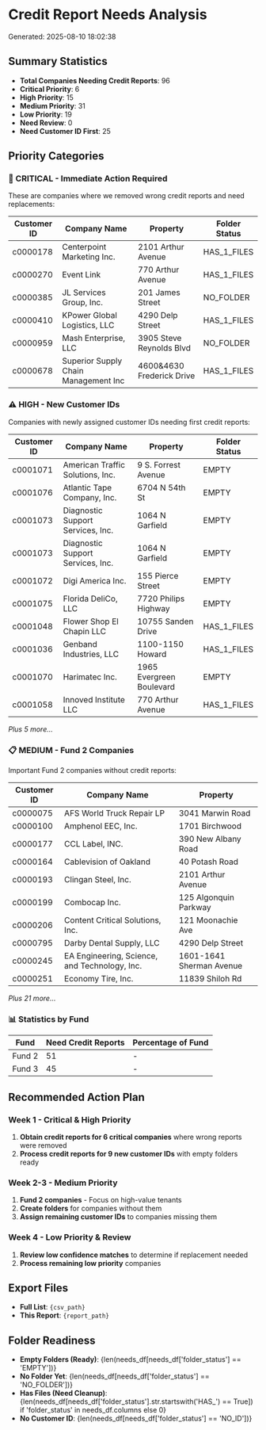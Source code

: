 # Credit Report Needs Analysis
Generated: 2025-08-10 18:02:38

## Summary Statistics

- **Total Companies Needing Credit Reports**: 96
- **Critical Priority**: 6
- **High Priority**: 15
- **Medium Priority**: 31
- **Low Priority**: 19
- **Need Review**: 0
- **Need Customer ID First**: 25

## Priority Categories

### 🚨 CRITICAL - Immediate Action Required
These are companies where we removed wrong credit reports and need replacements:

| Customer ID | Company Name | Property | Folder Status |
|-------------|--------------|----------|---------------|
| c0000178 | Centerpoint Marketing Inc. | 2101 Arthur Avenue | HAS_1_FILES |
| c0000270 | Event Link | 770 Arthur Avenue | HAS_1_FILES |
| c0000385 | JL Services Group, Inc. | 201 James Street | NO_FOLDER |
| c0000410 | KPower Global Logistics, LLC | 4290 Delp Street | HAS_1_FILES |
| c0000959 | Mash Enterprise, LLC | 3905 Steve Reynolds Blvd | NO_FOLDER |
| c0000678 | Superior Supply Chain Management Inc | 4600&4630 Frederick Drive | HAS_1_FILES |


### ⚠️ HIGH - New Customer IDs
Companies with newly assigned customer IDs needing first credit reports:

| Customer ID | Company Name | Property | Folder Status |
|-------------|--------------|----------|---------------|
| c0001071 | American Traffic Solutions, Inc. | 9 S. Forrest Avenue | EMPTY |
| c0001076 | Atlantic Tape Company, Inc. | 6704 N 54th St | EMPTY |
| c0001073 | Diagnostic Support Services, Inc. | 1064 N Garfield | EMPTY |
| c0001073 | Diagnostic Support Services, Inc. | 1064 N Garfield | EMPTY |
| c0001072 | Digi America Inc. | 155 Pierce Street | EMPTY |
| c0001075 | Florida DeliCo, LLC | 7720 Philips Highway | EMPTY |
| c0001048 | Flower Shop El Chapin LLC | 10755 Sanden Drive | HAS_1_FILES |
| c0001036 | Genband Industries, LLC | 1100-1150 Howard | HAS_1_FILES |
| c0001070 | Harimatec Inc. | 1965 Evergreen Boulevard | EMPTY |
| c0001058 | Innoved Institute LLC | 770 Arthur Avenue | HAS_1_FILES |

*Plus 5 more...*


### 📋 MEDIUM - Fund 2 Companies
Important Fund 2 companies without credit reports:

| Customer ID | Company Name | Property |
|-------------|--------------|----------|
| c0000075 | AFS World Truck Repair LP | 3041 Marwin Road |
| c0000100 | Amphenol EEC, Inc. | 1701 Birchwood |
| c0000177 | CCL Label, INC. | 390 New Albany Road |
| c0000164 | Cablevision of Oakland | 40 Potash Road |
| c0000193 | Clingan Steel, Inc. | 2101 Arthur Avenue |
| c0000199 | Combocap Inc. | 125 Algonquin Parkway |
| c0000206 | Content Critical Solutions, Inc. | 121 Moonachie Ave |
| c0000795 | Darby Dental Supply, LLC | 4290 Delp Street |
| c0000245 | EA Engineering, Science, and Technology, Inc. | 1601-1641 Sherman Avenue |
| c0000251 | Economy Tire, Inc. | 11839 Shiloh Rd |

*Plus 21 more...*


### 📊 Statistics by Fund

| Fund | Need Credit Reports | Percentage of Fund |
|------|-------------------|-------------------|
| Fund 2 | 51 | - |
| Fund 3 | 45 | - |


## Recommended Action Plan

### Week 1 - Critical & High Priority
1. **Obtain credit reports for 6 critical companies** where wrong reports were removed
2. **Process credit reports for 9 new customer IDs** with empty folders ready

### Week 2-3 - Medium Priority
1. **Fund 2 companies** - Focus on high-value tenants
2. **Create folders** for companies without them
3. **Assign remaining customer IDs** to companies missing them

### Week 4 - Low Priority & Review
1. **Review low confidence matches** to determine if replacement needed
2. **Process remaining low priority** companies

## Export Files

- **Full List**: `{csv_path}`
- **This Report**: `{report_path}`

## Folder Readiness

- **Empty Folders (Ready)**: {len(needs_df[needs_df['folder_status'] == 'EMPTY'])}
- **No Folder Yet**: {len(needs_df[needs_df['folder_status'] == 'NO_FOLDER'])}
- **Has Files (Need Cleanup)**: {len(needs_df[needs_df['folder_status'].str.startswith('HAS_') == True]) if 'folder_status' in needs_df.columns else 0}
- **No Customer ID**: {len(needs_df[needs_df['folder_status'] == 'NO_ID'])}
